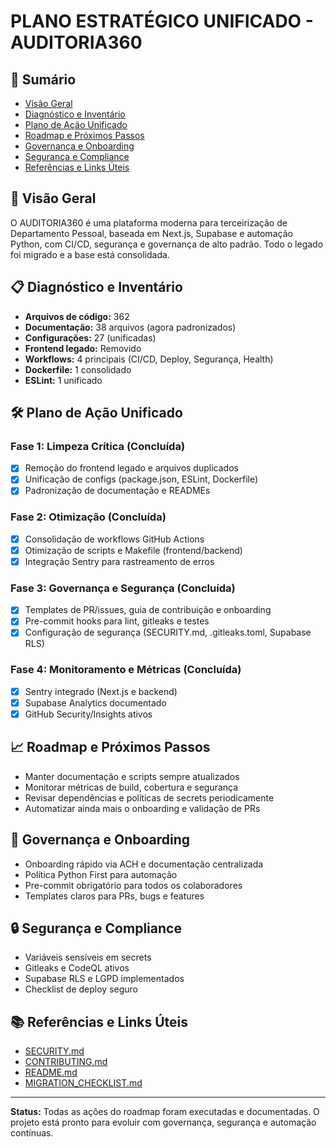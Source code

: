 # PLANO ESTRATÉGICO UNIFICADO - AUDITORIA360

## 📑 Sumário
- [Visão Geral](#visão-geral)
- [Diagnóstico e Inventário](#diagnóstico-e-inventário)
- [Plano de Ação Unificado](#plano-de-ação-unificado)
- [Roadmap e Próximos Passos](#roadmap-e-próximos-passos)
- [Governança e Onboarding](#governança-e-onboarding)
- [Segurança e Compliance](#segurança-e-compliance)
- [Referências e Links Úteis](#referências-e-links-úteis)

## 🚀 Visão Geral
O AUDITORIA360 é uma plataforma moderna para terceirização de Departamento Pessoal, baseada em Next.js, Supabase e automação Python, com CI/CD, segurança e governança de alto padrão. Todo o legado foi migrado e a base está consolidada.

## 📋 Diagnóstico e Inventário
- **Arquivos de código:** 362
- **Documentação:** 38 arquivos (agora padronizados)
- **Configurações:** 27 (unificadas)
- **Frontend legado:** Removido
- **Workflows:** 4 principais (CI/CD, Deploy, Segurança, Health)
- **Dockerfile:** 1 consolidado
- **ESLint:** 1 unificado

## 🛠️ Plano de Ação Unificado
### Fase 1: Limpeza Crítica (Concluída)
- [x] Remoção do frontend legado e arquivos duplicados
- [x] Unificação de configs (package.json, ESLint, Dockerfile)
- [x] Padronização de documentação e READMEs

### Fase 2: Otimização (Concluída)
- [x] Consolidação de workflows GitHub Actions
- [x] Otimização de scripts e Makefile (frontend/backend)
- [x] Integração Sentry para rastreamento de erros

### Fase 3: Governança e Segurança (Concluída)
- [x] Templates de PR/issues, guia de contribuição e onboarding
- [x] Pre-commit hooks para lint, gitleaks e testes
- [x] Configuração de segurança (SECURITY.md, .gitleaks.toml, Supabase RLS)

### Fase 4: Monitoramento e Métricas (Concluída)
- [x] Sentry integrado (Next.js e backend)
- [x] Supabase Analytics documentado
- [x] GitHub Security/Insights ativos

## 📈 Roadmap e Próximos Passos
- Manter documentação e scripts sempre atualizados
- Monitorar métricas de build, cobertura e segurança
- Revisar dependências e políticas de secrets periodicamente
- Automatizar ainda mais o onboarding e validação de PRs

## 🤝 Governança e Onboarding
- Onboarding rápido via ACH e documentação centralizada
- Política Python First para automação
- Pre-commit obrigatório para todos os colaboradores
- Templates claros para PRs, bugs e features

## 🔒 Segurança e Compliance
- Variáveis sensíveis em secrets
- Gitleaks e CodeQL ativos
- Supabase RLS e LGPD implementados
- Checklist de deploy seguro

## 📚 Referências e Links Úteis
- [SECURITY.md](./SECURITY.md)
- [CONTRIBUTING.md](./CONTRIBUTING.md)
- [README.md](./README.md)
- [MIGRATION_CHECKLIST.md](./MIGRATION_CHECKLIST.md)

---
**Status:** Todas as ações do roadmap foram executadas e documentadas. O projeto está pronto para evoluir com governança, segurança e automação contínuas.
